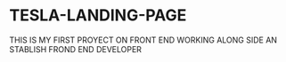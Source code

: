 # TESLA-LANDING-PAGE
THIS IS MY FIRST PROYECT ON FRONT END WORKING ALONG SIDE AN STABLISH FROND END DEVELOPER 
